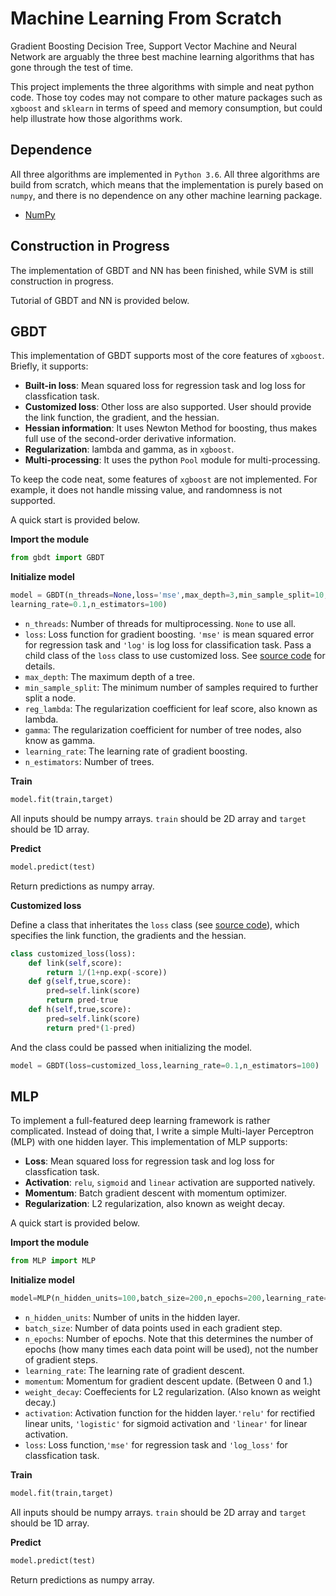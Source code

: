# Machine Learning From Scratch
Gradient Boosting Decision Tree, Support Vector Machine and Neural Network are arguably the three best machine learning algorithms that has gone through the test of time.

This project implements the three algorithms with simple and neat python code. Those toy codes may not compare to other mature packages such as `xgboost` and `sklearn` in terms of speed and memory consumption, but could help illustrate how those algorithms work.

## Dependence

All three algorithms are implemented in `Python 3.6`. All three algorithms are build from scratch, which means that the implementation is purely based on `numpy`, and there is no dependence on any other machine learning package.

- [NumPy](https://github.com/numpy/numpy)

## Construction in Progress

The implementation of GBDT and NN has been finished, while SVM is still construction in progress.

Tutorial of GBDT and NN is provided below.

## GBDT

This implementation of GBDT supports most of the core features of `xgboost`. Briefly, it supports:

- **Built-in loss**: Mean squared loss for regression task and log loss for classfication task.
- **Customized loss**: Other loss are also supported. User should provide the link function, the gradient, and the hessian.
- **Hessian information**: It uses Newton Method for boosting, thus makes full use of the second-order derivative information. 
- **Regularization**: lambda and gamma, as in `xgboost`.
- **Multi-processing**: It uses the python `Pool` module for multi-processing.

To keep the code neat, some features of `xgboost` are not implemented. For example, it does not handle missing value, and randomness is not supported.

A quick start is provided below.

**Import the module**

```python
from gbdt import GBDT
```

**Initialize model**
```python
model = GBDT(n_threads=None,loss='mse',max_depth=3,min_sample_split=10,reg_lambda=1,gamma=0,
learning_rate=0.1,n_estimators=100)
```
* `n_threads`: Number of threads for multiprocessing. `None` to use all.
* `loss`: Loss function for gradient boosting. `'mse'`  is mean squared error for regression task and `'log'` is log loss for classification task. Pass a child class of the `loss` class to use customized loss. See [source code](https://github.com/drop-out/Machine-Learning-From-Scratch/blob/master/gbdt.py#L7) for details.
* `max_depth`: The maximum depth of a tree.
* `min_sample_split`: The minimum number of samples required to further split a node.
* `reg_lambda`: The regularization coefficient for leaf score, also known as lambda.
* `gamma`: The regularization coefficient for number of tree nodes, also know as gamma.
* `learning_rate`: The learning rate of gradient boosting.
* `n_estimators`: Number of trees.

**Train**
```python
model.fit(train,target)
```
All inputs should be numpy arrays. `train` should be 2D array and `target` should be 1D array.

**Predict**
```python
model.predict(test)
```
Return predictions as numpy array.

**Customized loss**

Define a class that inheritates the `loss` class (see [source code](https://github.com/drop-out/Machine-Learning-From-Scratch/blob/master/gbdt.py#L7)), which specifies the link function, the gradients and the hessian.

```python
class customized_loss(loss):
	def link(self,score):
		return 1/(1+np.exp(-score))
	def g(self,true,score):
		pred=self.link(score)
		return pred-true
	def h(self,true,score):
		pred=self.link(score)
		return pred*(1-pred)
```

And the class could be passed when initializing the model.

```python
model = GBDT(loss=customized_loss,learning_rate=0.1,n_estimators=100)
```

## MLP

To implement a full-featured deep learning framework is rather complicated. Instead of doing that, I write a simple Multi-layer Perceptron (MLP) with one hidden layer. This implementation of MLP supports:

- **Loss**: Mean squared loss for regression task and log loss for classfication task.
- **Activation**: `relu`, `sigmoid` and `linear` activation are supported natively.
- **Momentum**: Batch gradient descent with momentum optimizer.
- **Regularization**: L2 regularization, also known as weight decay.

A quick start is provided below.

**Import the module**

```python
from MLP import MLP
```

**Initialize model**

```python
model=MLP(n_hidden_units=100,batch_size=200,n_epochs=200,learning_rate=0.01,momentum=0.9,weight_decay=0.0001,loss='mse')
```

- `n_hidden_units`: Number of units in the hidden layer.
- `batch_size`: Number of data points used in each gradient step.
- `n_epochs`: Number of epochs. Note that this determines the number of epochs (how many times each data point will be used), not the number of gradient steps.
- `learning_rate`: The learning rate of gradient descent.
- `momentum`: Momentum for gradient descent update. (Between 0 and 1.)
- `weight_decay`: Coeffecients for L2 regularization. (Also known as weight decay.)
- `activation`: Activation function for the hidden layer.`'relu'` for rectified linear units, `'logistic'` for sigmoid activation and `'linear'` for linear activation.
- `loss`: Loss function,`'mse'` for regression task and `'log_loss'` for classfication task.

**Train**

```python
model.fit(train,target)
```

All inputs should be numpy arrays. `train` should be 2D array and `target` should be 1D array.

**Predict**

```python
model.predict(test)
```

Return predictions as numpy array.

